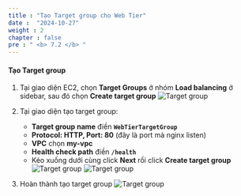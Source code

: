 ```yaml
---
title : "Tạo Target group cho Web Tier"
date :  "2024-10-27" 
weight : 2
chapter : false
pre : " <b> 7.2 </b> "
---
```

#### Tạo Target group
1. Tại giao diện EC2, chọn **Target Groups** ở nhóm **Load balancing** ở sidebar, sau đó chọn **Create target group**
![Target group](/workshop01-AWS-FCJ-2025/images/5-2/01.png?width=50pc)

2. Tại giao diện tạo target group:
    - **Target group name** điền **`WebTierTargetGroup`**
    - **Protocol: HTTP, Port: 80** (đây là port mà nginx listen)
    - **VPC** chọn **my-vpc**
    - **Health check path** điền **`/health`**
    - Kéo xuống dưới cùng click **Next** rồi click **Create target group**
![Target group](/workshop01-AWS-FCJ-2025/images/7-2/02.png?width=50pc)
![Target group](/workshop01-AWS-FCJ-2025/images/7-2/03.png?width=50pc)

1. Hoàn thành tạo target group
![Target group](/workshop01-AWS-FCJ-2025/images/7-2/04.png?width=50pc)
